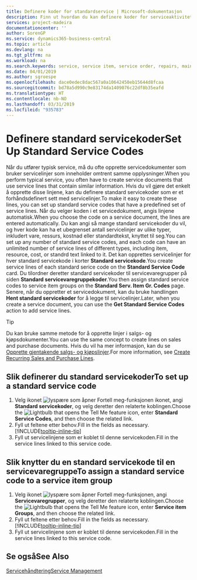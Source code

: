 ```yaml
---
title: Definere koder for standardservice | Microsoft-dokumentasjon
description: Finn ut hvordan du kan definere koder for serviceaktiviteter som utføres ofte.
services: project-madeira
documentationcenter: ''
author: SorenGP
ms.service: dynamics365-business-central
ms.topic: article
ms.devlang: na
ms.tgt_pltfrm: na
ms.workload: na
ms.search.keywords: service, service item, service order, repairs, maintenance
ms.date: 04/01/2019
ms.author: sgroespe
ms.openlocfilehash: dace0edec8dac567a0a10642450eb15644d8fcaa
ms.sourcegitcommit: bd78a5d990c9e83174da1409076c22df8b35eafd
ms.translationtype: HT
ms.contentlocale: nb-NO
ms.lasthandoff: 03/31/2019
ms.locfileid: "935783"
---
```

# <a name="set-up-standard-service-codes"></a><span data-ttu-id="0fc9a-103">Definere standard servicekoder</span><span class="sxs-lookup"><span data-stu-id="0fc9a-103">Set Up Standard Service Codes</span></span>
<span data-ttu-id="0fc9a-104">Når du utfører typisk service, må du ofte opprette servicedokumenter som bruker servicelinjer som inneholder omtrent samme opplysninger.</span><span class="sxs-lookup"><span data-stu-id="0fc9a-104">When you perform typical service, you often have to create service documents that use service lines that contain similar information.</span></span> <span data-ttu-id="0fc9a-105">Hvis du vil gjøre det enkelt å opprette disse linjene, kan du definere standard servicekoder som er et forhåndsdefinert sett med servicelinjer.</span><span class="sxs-lookup"><span data-stu-id="0fc9a-105">To make it easy to create these lines, you can set up standard service codes that have a predefined set of service lines.</span></span> <span data-ttu-id="0fc9a-106">Når du velger koden i et servicedokument, angis linjene automatisk.</span><span class="sxs-lookup"><span data-stu-id="0fc9a-106">When you choose the code on a service document, the lines are entered automatically.</span></span> <span data-ttu-id="0fc9a-107">Du kan angi så mange standard servicekoder du vil, og hver kode kan ha et ubegrenset antall servicelinjer av ulike typer, inkludert vare, ressurs, kostnad eller standardtekst, knyttet til seg.</span><span class="sxs-lookup"><span data-stu-id="0fc9a-107">You can set up any number of standard service codes, and each code can have an unlimited number of service lines of different types, including item, resource, cost, or standrd text linked to it.</span></span> <span data-ttu-id="0fc9a-108">Det kan opprettes servicelinjer for hver standard servicekode i korter **Standard servicekode**.</span><span class="sxs-lookup"><span data-stu-id="0fc9a-108">You create service lines of each standard serice code on the **Standard Service Code** card.</span></span> <span data-ttu-id="0fc9a-109">Du tilordner deretter standard servicekoder til servicevaregrupper på siden **Standard servicevaregruppekoder**.</span><span class="sxs-lookup"><span data-stu-id="0fc9a-109">You then assign standard service codes to service item groups on the **Standard Serv. Item Gr. Codes** page.</span></span> <span data-ttu-id="0fc9a-110">Senere, når du oppretter et servicedokument, kan du bruke handlingen **Hent standard servicekoder** for å legge til servicelinjer.</span><span class="sxs-lookup"><span data-stu-id="0fc9a-110">Later, when you create a service document, you can use the **Get Standard Service Codes** action to add service lines.</span></span>  
  
> [!Tip]
>  <span data-ttu-id="0fc9a-111">Du kan bruke samme metode for å opprette linjer i salgs- og kjøpsdokumenter.</span><span class="sxs-lookup"><span data-stu-id="0fc9a-111">You can use the same concept to create lines on sales and purchase documents.</span></span> <span data-ttu-id="0fc9a-112">Hvis du vil ha mer informasjon, kan du se [Opprette gjentakende salgs- og kjøpslinjer](sales-how-work-standard-lines.md).</span><span class="sxs-lookup"><span data-stu-id="0fc9a-112">For more information, see [Create Recurring Sales and Purchase Lines](sales-how-work-standard-lines.md).</span></span>    
  
## <a name="to-set-up-a-standard-service-code"></a><span data-ttu-id="0fc9a-113">Slik definerer du standard servicekoder</span><span class="sxs-lookup"><span data-stu-id="0fc9a-113">To set up a standard service code</span></span>    
1. <span data-ttu-id="0fc9a-114">Velg ikonet ![lyspære som åpner Fortell meg-funksjonen](media/ui-search/search_small.png "Fortell hva du vil gjøre") ikonet, angi **Standard servicekoder**, og velg deretter den relaterte koblingen.</span><span class="sxs-lookup"><span data-stu-id="0fc9a-114">Choose the ![Lightbulb that opens the Tell Me feature](media/ui-search/search_small.png "Tell me what you want to do") icon, enter **Standard Service Codes**, and then choose the related link.</span></span>  
2. <span data-ttu-id="0fc9a-115">Fyll ut feltene etter behov.</span><span class="sxs-lookup"><span data-stu-id="0fc9a-115">Fill in the fields as necessary.</span></span> [!INCLUDE[tooltip-inline-tip](includes/tooltip-inline-tip_md.md)]  
4. <span data-ttu-id="0fc9a-116">Fyll ut servicelinjene som er koblet til denne servicekoden.</span><span class="sxs-lookup"><span data-stu-id="0fc9a-116">Fill in the service lines linked to this service code.</span></span>  

## <a name="to-assign-a-standard-service-code-to-a-service-item-group"></a><span data-ttu-id="0fc9a-117">Slik knytter du en standard servicekode til en servicevaregruppe</span><span class="sxs-lookup"><span data-stu-id="0fc9a-117">To assign a standard service code to a service item group</span></span>
1. <span data-ttu-id="0fc9a-118">Velg ikonet ![lyspære som åpner Fortell meg-funksjonen](media/ui-search/search_small.png "Fortell hva du vil gjøre"), angi **Servicevaregrupper**, og velg deretter den relaterte koblingen.</span><span class="sxs-lookup"><span data-stu-id="0fc9a-118">Choose the ![Lightbulb that opens the Tell Me feature](media/ui-search/search_small.png "Tell me what you want to do") icon, enter **Service item Groups**, and then choose the related link.</span></span>  
2. <span data-ttu-id="0fc9a-119">Fyll ut feltene etter behov.</span><span class="sxs-lookup"><span data-stu-id="0fc9a-119">Fill in the fields as necessary.</span></span> [!INCLUDE[tooltip-inline-tip](includes/tooltip-inline-tip_md.md)]
3. <span data-ttu-id="0fc9a-120">Fyll ut servicelinjene som er koblet til denne servicekoden.</span><span class="sxs-lookup"><span data-stu-id="0fc9a-120">Fill in the service lines linked to this service code.</span></span>  

## <a name="see-also"></a><span data-ttu-id="0fc9a-121">Se også</span><span class="sxs-lookup"><span data-stu-id="0fc9a-121">See Also</span></span>
[<span data-ttu-id="0fc9a-122">Servicehåndtering</span><span class="sxs-lookup"><span data-stu-id="0fc9a-122">Service Management</span></span>](service-service.md)